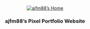 <div align="center">
  <br />
    <a href="https://react-portfolio-v3-ajfm88.vercel.app">
      <img src="https://64.media.tumblr.com/7706f4423a331335ebcaf1b5a194ce4b/tumblr_o0ndweAeE01tb8cbpo1_1280.jpg" alt="ajfm88’s Home">
    </a>
  <br />
  <h3 align="center">ajfm88’s Pixel Portfolio Website</h3>
</div>
